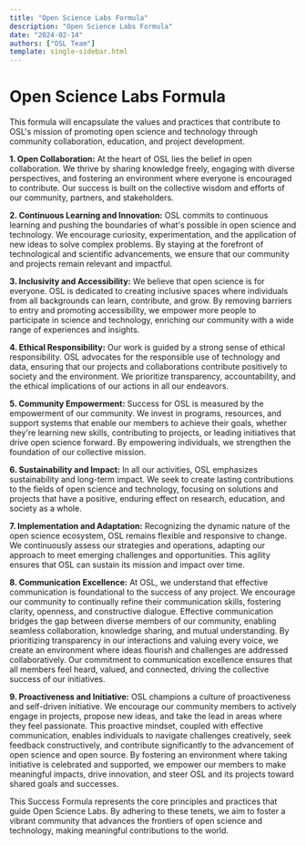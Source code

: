 ```yaml
---
title: "Open Science Labs Formula"
description: "Open Science Labs Formula"
date: "2024-02-14"
authors: ["OSL Team"]
template: single-sidebar.html
---
```


# Open Science Labs Formula

This formula will encapsulate the values and practices that contribute to OSL's
mission of promoting open science and technology through community
collaboration, education, and project development.

**1. Open Collaboration:** At the heart of OSL lies the belief in open
collaboration. We thrive by sharing knowledge freely, engaging with diverse
perspectives, and fostering an environment where everyone is encouraged to
contribute. Our success is built on the collective wisdom and efforts of our
community, partners, and stakeholders.

**2. Continuous Learning and Innovation:** OSL commits to continuous learning
and pushing the boundaries of what's possible in open science and technology. We
encourage curiosity, experimentation, and the application of new ideas to solve
complex problems. By staying at the forefront of technological and scientific
advancements, we ensure that our community and projects remain relevant and
impactful.

**3. Inclusivity and Accessibility:** We believe that open science is for
everyone. OSL is dedicated to creating inclusive spaces where individuals from
all backgrounds can learn, contribute, and grow. By removing barriers to entry
and promoting accessibility, we empower more people to participate in science
and technology, enriching our community with a wide range of experiences and
insights.

**4. Ethical Responsibility:** Our work is guided by a strong sense of ethical
responsibility. OSL advocates for the responsible use of technology and data,
ensuring that our projects and collaborations contribute positively to society
and the environment. We prioritize transparency, accountability, and the ethical
implications of our actions in all our endeavors.

**5. Community Empowerment:** Success for OSL is measured by the empowerment of
our community. We invest in programs, resources, and support systems that enable
our members to achieve their goals, whether they're learning new skills,
contributing to projects, or leading initiatives that drive open science
forward. By empowering individuals, we strengthen the foundation of our
collective mission.

**6. Sustainability and Impact:** In all our activities, OSL emphasizes
sustainability and long-term impact. We seek to create lasting contributions to
the fields of open science and technology, focusing on solutions and projects
that have a positive, enduring effect on research, education, and society as a
whole.

**7. Implementation and Adaptation:** Recognizing the dynamic nature of the open
science ecosystem, OSL remains flexible and responsive to change. We
continuously assess our strategies and operations, adapting our approach to meet
emerging challenges and opportunities. This agility ensures that OSL can sustain
its mission and impact over time.

**8. Communication Excellence:** At OSL, we understand that effective
communication is foundational to the success of any project. We encourage our
community to continually refine their communication skills, fostering clarity,
openness, and constructive dialogue. Effective communication bridges the gap
between diverse members of our community, enabling seamless collaboration,
knowledge sharing, and mutual understanding. By prioritizing transparency in our
interactions and valuing every voice, we create an environment where ideas
flourish and challenges are addressed collaboratively. Our commitment to
communication excellence ensures that all members feel heard, valued, and
connected, driving the collective success of our initiatives.

**9. Proactiveness and Initiative:** OSL champions a culture of proactiveness
and self-driven initiative. We encourage our community members to actively
engage in projects, propose new ideas, and take the lead in areas where they
feel passionate. This proactive mindset, coupled with effective communication,
enables individuals to navigate challenges creatively, seek feedback
constructively, and contribute significantly to the advancement of open science
and open source. By fostering an environment where taking initiative is
celebrated and supported, we empower our members to make meaningful impacts,
drive innovation, and steer OSL and its projects toward shared goals and
successes.

This Success Formula represents the core principles and practices that guide
Open Science Labs. By adhering to these tenets, we aim to foster a vibrant
community that advances the frontiers of open science and technology, making
meaningful contributions to the world.
